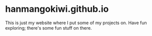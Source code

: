 # hanmangokiwi.github.io

This is just my website where I put some of my projects on. Have fun exploring; there's some fun stuff on there.
